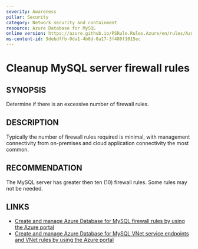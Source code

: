 ```yaml
---
severity: Awareness
pillar: Security
category: Network security and containment
resource: Azure Database for MySQL
online version: https://azure.github.io/PSRule.Rules.Azure/en/rules/Azure.MySQL.FirewallRuleCount/
ms-content-id: 9debdffb-0da1-4b8d-8a17-3f480f1015ec
---
```


# Cleanup MySQL server firewall rules

## SYNOPSIS

Determine if there is an excessive number of firewall rules.

## DESCRIPTION

Typically the number of firewall rules required is minimal, with management connectivity from on-premises and cloud application connectivity the most common.

## RECOMMENDATION

The MySQL server has greater then ten (10) firewall rules.
Some rules may not be needed.

## LINKS

- [Create and manage Azure Database for MySQL firewall rules by using the Azure portal](https://learn.microsoft.com/azure/mysql/howto-manage-firewall-using-portal)
- [Create and manage Azure Database for MySQL VNet service endpoints and VNet rules by using the Azure portal](https://learn.microsoft.com/azure/mysql/howto-manage-vnet-using-portal)
